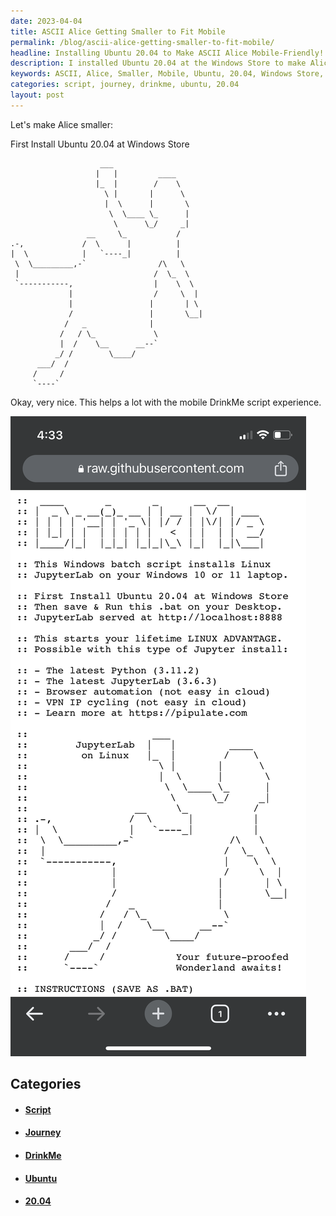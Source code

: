 ```yaml
---
date: 2023-04-04
title: ASCII Alice Getting Smaller to Fit Mobile
permalink: /blog/ascii-alice-getting-smaller-to-fit-mobile/
headline: Installing Ubuntu 20.04 to Make ASCII Alice Mobile-Friendly!
description: I installed Ubuntu 20.04 at the Windows Store to make Alice smaller and optimize the mobile DrinkMe script experience. I'm eager to see the outcome of this work, and I'm excited to share my journey with you!
keywords: ASCII, Alice, Smaller, Mobile, Ubuntu, 20.04, Windows Store, DrinkMe, Script, Optimize, Journey, Result
categories: script, journey, drinkme, ubuntu, 20.04
layout: post
---
```


Let's make Alice smaller:

First Install Ubuntu 20.04 at Windows Store

                        ___
                       |   |         ____
                       |_  |        /    \
                         \ |       |      \
                         |  \      |       \
                          \  \____ \_      |
                           \      \_/     _|
                     __     \_           /
    .-,             /  \      |          |
    |  \            |   `----_|          |
     \  \_________,-`                /\   \
     |                              /  \_  \
     `-----------,                  |    \  \
                 |                  /     \  |
                 |                 |       | \
                 /                 |       \__|
                /   _              |
               /   / \_             \
               |  /    \__      __--`
              _/ /        \____/
          ___/  /
         /     /
         `----`

Okay, very nice. This helps a lot with the mobile DrinkMe script experience.

![Alice Drinkme Mobile](/assets/images/alice-drinkme-mobile.PNG)


## Categories

<ul>
<li><h4><a href='/script/'>Script</a></h4></li>
<li><h4><a href='/journey/'>Journey</a></h4></li>
<li><h4><a href='/drinkme/'>DrinkMe</a></h4></li>
<li><h4><a href='/ubuntu/'>Ubuntu</a></h4></li>
<li><h4><a href='/20-04/'>20.04</a></h4></li></ul>